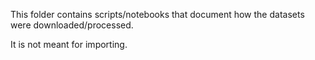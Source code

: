 This folder contains scripts/notebooks that document
how the datasets were downloaded/processed.

It is not meant for importing.
